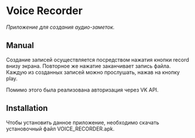 # Voice Recorder
_Приложение для создания аудио-заметок._

## Manual
Создание записей осуществляется посредством нажатия кнопки record внизу экрана. Повторное же нажатие заканчивает запись файла.
Каждую из созданных записей можно прослушать, нажав на кнопку play.

Помимо этого была реализована авторизация через VK API.

## Installation
Чтобы установить данное приложение, необходимо скачать установочный файл VOICE_RECORDER.apk.
